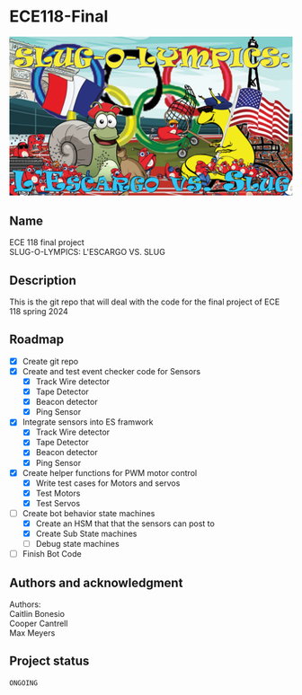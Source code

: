 # ECE118-Final
 ![Banner](otherfiles/Banner.png)
## Name
ECE 118 final project  
SLUG-O-LYMPICS: L'ESCARGO VS. SLUG
## Description
This is the git repo that will deal with the code for the final project of ECE 118 spring 2024 
## Roadmap
- [x] Create git repo
- [x] Create and test event checker code for Sensors 
  - [x] Track Wire detector 
  - [x] Tape Detector
  - [x] Beacon detector
  - [x] Ping Sensor

- [x] Integrate sensors into ES framwork
  - [x] Track Wire detector
  - [x] Tape Detector 
  - [x] Beacon detector
  - [x] Ping Sensor
- [x] Create helper functions for PWM motor control
  - [x] Write test cases for Motors and servos
  - [x] Test Motors
  - [x] Test Servos
- [ ] Create bot behavior state machines 
  - [x] Create an HSM that that the sensors can post to
  - [x] Create Sub State machines
  - [ ] Debug state machines 
  
- [ ] Finish Bot Code

## Authors and acknowledgment
Authors: \
Caitlin Bonesio \
Cooper Cantrell \
Max Meyers

## Project status
    ONGOING

